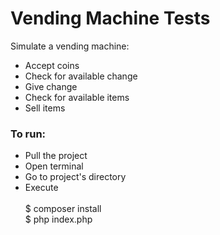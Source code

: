 # Vending Machine Tests
Simulate a vending machine:
  - Accept coins
  - Check for available change
  - Give change
  - Check for available items
  - Sell items
### To run: 

  - Pull the project
  - Open terminal
  - Go to project's directory
  - Execute 
  <br  /><br  />
$ composer install<br  />
$ php index.php
